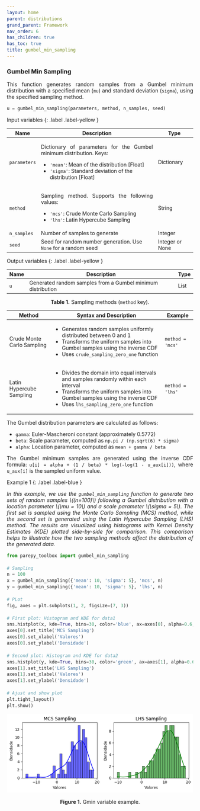 ```yaml
---
layout: home
parent: distributions
grand_parent: Framework
nav_order: 6
has_children: true
has_toc: true
title: gumbel_min_sampling
---
```


<!--Don't delete ths script-->
<script src = "https://polyfill.io/v3/polyfill.min.js?features=es6"></script>
<script id = "MathJax-script" async src="https://cdn.jsdelivr.net/npm/mathjax@3/es5/tex-mml-chtml.js"></script>
<!--Don't delete ths script-->

<h3>Gumbel Min Sampling</h3>
<p align="justify">
    This function generates random samples from a Gumbel minimum distribution with a specified mean (<code>mu</code>) and standard deviation (<code>sigma</code>), using the specified sampling method.
</p>

```python
u = gumbel_min_sampling(parameters, method, n_samples, seed)
```

Input variables
{: .label .label-yellow }

<table style="width:100%">
    <thead>
      <tr>
        <th>Name</th>
        <th>Description</th>
        <th>Type</th>
      </tr>
    </thead>
    <tr>
        <td><code>parameters</code></td>
        <td>
            <p align="justify">
            Dictionary of parameters for the Gumbel minimum distribution. Keys:
            <ul>
                <li><code>'mean'</code>: Mean of the distribution [Float]</li>
                <li><code>'sigma'</code>: Standard deviation of the distribution [Float]</li>
            </ul>
            </p>
        </td>
        <td>Dictionary</td>
    </tr>
    <tr>
        <td><code>method</code></td>
        <td>
            <p align="justify">Sampling method. Supports the following values:
            <ul>
                <li><code>'mcs'</code>: Crude Monte Carlo Sampling</li>
                <li><code>'lhs'</code>: Latin Hypercube Sampling</li>
            </ul>
            </p>
        </td>
        <td>String</td>
    </tr>
    <tr>
        <td><code>n_samples</code></td>
        <td>Number of samples to generate</td>
        <td>Integer</td>
    </tr>
    <tr>
        <td><code>seed</code></td>
        <td>Seed for random number generation. Use <code>None</code> for a random seed</td>
        <td>Integer or None</td>
    </tr>
</table>

Output variables
{: .label .label-yellow }

<table style="width:100%">
   <thead>
     <tr>
       <th>Name</th>
       <th>Description</th>
       <th>Type</th>
     </tr>
   </thead>
   <tr>
       <td><code>u</code></td>
       <td>Generated random samples from a Gumbel minimum distribution</td>
       <td>List</td>
   </tr>
</table>

<p align="justify" id="methods"></p>
<center>
    <p align="center"><b>Table 1.</b> Sampling methods (<code>method</code> key).</p>
    <table style="width:100%">
        <thead>
        <tr>
            <th>Method</th>
            <th>Syntax and Description</th>
            <th>Example</th>
        </tr>
        </thead>
        <tr>
            <td>Crude Monte Carlo Sampling</td>
            <td>
                <ul>
                    <li>Generates random samples uniformly distributed between 0 and 1</li>
                    <li>Transforms the uniform samples into Gumbel samples using the inverse CDF</li>
                    <li>Uses <code>crude_sampling_zero_one</code> function</li>
                </ul>
            </td>
            <td><code>method = 'mcs'</code></td>
        </tr>
        <tr>
            <td>Latin Hypercube Sampling</td>
            <td>
                <ul>
                    <li>Divides the domain into equal intervals and samples randomly within each interval</li>
                    <li>Transforms the uniform samples into Gumbel samples using the inverse CDF</li>
                    <li>Uses <code>lhs_sampling_zero_one</code> function</li>
                </ul>
            </td>
            <td><code>method = 'lhs'</code></td>
        </tr>
    </table>
</center>
<p align="justify">
    The Gumbel distribution parameters are calculated as follows:
    <ul>
        <li><code>gamma</code>: Euler-Mascheroni constant (approximately 0.5772)</li>
        <li><code>beta</code>: Scale parameter, computed as <code>np.pi / (np.sqrt(6) * sigma)</code></li>
        <li><code>alpha</code>: Location parameter, computed as <code>mean + gamma / beta</code></li>
    </ul>
</p>
<p align="justify">
    The Gumbel minimum samples are generated using the inverse CDF formula:
    <code>u[i] = alpha + (1 / beta) * log(-log(1 - u_aux[i]))</code>, where <code>u_aux[i]</code> is the sampled uniform value.
</p>

Example 1
{: .label .label-blue }

<p align="justify">
    <i>In this example, we use the <code>gumbel_min_sampling</code> function to generate two sets of random samples \((n=100)\) following a Gumbel distribution with a location parameter \(\mu = 10\) and a scale parameter \(\sigma = 5\). The first set is sampled using the Monte Carlo Sampling (MCS) method, while the second set is generated using the Latin Hypercube Sampling (LHS) method. The results are visualized using histograms with Kernel Density Estimates (KDE) plotted side-by-side for comparison. This comparison helps to illustrate how the two sampling methods affect the distribution of the generated data.</i>
</p>

```python
from parepy_toolbox import gumbel_min_sampling

# Sampling
n = 100
x = gumbel_min_sampling({'mean': 10, 'sigma': 5}, 'mcs', n)
y = gumbel_min_sampling({'mean': 10, 'sigma': 5}, 'lhs', n)

# PLot
fig, axes = plt.subplots(1, 2, figsize=(7, 3))

# First plot: Histogram and KDE for data1
sns.histplot(x, kde=True, bins=30, color='blue', ax=axes[0], alpha=0.6, edgecolor='black')
axes[0].set_title('MCS Sampling')
axes[0].set_xlabel('Valores')
axes[0].set_ylabel('Densidade')

# Second plot: Histogram and KDE for data2
sns.histplot(y, kde=True, bins=30, color='green', ax=axes[1], alpha=0.6, edgecolor='black')
axes[1].set_title('LHS Sampling')
axes[1].set_xlabel('Valores')
axes[1].set_ylabel('Densidade')

# Ajust and show plot
plt.tight_layout()
plt.show()
```
<center>
    <img src="assets/images/gmin_sampling_figure_1.png" height="auto">
    <p align="center"><b>Figure 1.</b> Gmin variable example.</p>
</center>
